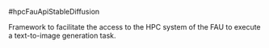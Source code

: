 #hpcFauApiStableDiffusion

Framework to facilitate the access to the HPC system of the FAU to execute a text-to-image generation task.

